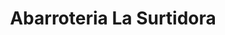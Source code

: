 ---
title: "Abarroteria La Surtidora"
url: /puerto-de-san-jose/abarroteria-la-surtidora/
shop: comodidad
---